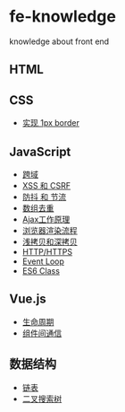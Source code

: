# fe-knowledge
knowledge about front end

## HTML

## CSS

* [实现 1px border](https://github.com/Leechikit/fe-knowledge/issues/6)

## JavaScript

* [跨域](https://github.com/Leechikit/fe-knowledge/issues/1)
* [XSS 和 CSRF](https://github.com/Leechikit/fe-knowledge/issues/2)
* [防抖 和 节流](https://github.com/Leechikit/fe-knowledge/issues/3)
* [数组去重](https://github.com/Leechikit/fe-knowledge/issues/4)
* [Ajax工作原理](https://github.com/Leechikit/fe-knowledge/issues/5)
* [浏览器渲染流程](https://github.com/Leechikit/fe-knowledge/issues/9)
* [浅拷贝和深拷贝](https://github.com/Leechikit/fe-knowledge/issues/10)
* [HTTP/HTTPS]()
* [Event Loop]()
* [ES6 Class]()

## Vue.js

* [生命周期](https://github.com/Leechikit/fe-knowledge/issues/7)
* [组件间通信](https://github.com/Leechikit/fe-knowledge/issues/8)

## 数据结构

* [链表]()
* [二叉搜索树]()